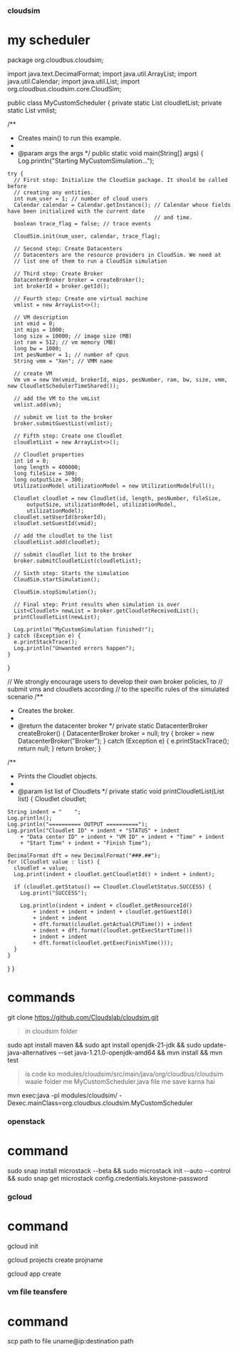 ### cloudsim

# my scheduler
package org.cloudbus.cloudsim;

import java.text.DecimalFormat;
import java.util.ArrayList;
import java.util.Calendar;
import java.util.List;
import org.cloudbus.cloudsim.core.CloudSim;

public class MyCustomScheduler {
  private static List<Cloudlet> cloudletList;
  private static List<Vm> vmlist;

  /**
   * Creates main() to run this example.
   *
   * @param args the args
   */
  public static void main(String[] args) {
    Log.println("Starting MyCustomSimulation...");

    try {
      // First step: Initialize the CloudSim package. It should be called before
      // creating any entities.
      int num_user = 1; // number of cloud users
      Calendar calendar = Calendar.getInstance(); // Calendar whose fields have been initialized with the current date
                                                  // and time.
      boolean trace_flag = false; // trace events

      CloudSim.init(num_user, calendar, trace_flag);

      // Second step: Create Datacenters
      // Datacenters are the resource providers in CloudSim. We need at
      // list one of them to run a CloudSim simulation

      // Third step: Create Broker
      DatacenterBroker broker = createBroker();
      int brokerId = broker.getId();

      // Fourth step: Create one virtual machine
      vmlist = new ArrayList<>();

      // VM description
      int vmid = 0;
      int mips = 1000;
      long size = 10000; // image size (MB)
      int ram = 512; // vm memory (MB)
      long bw = 1000;
      int pesNumber = 1; // number of cpus
      String vmm = "Xen"; // VMM name

      // create VM
      Vm vm = new Vm(vmid, brokerId, mips, pesNumber, ram, bw, size, vmm, new CloudletSchedulerTimeShared());

      // add the VM to the vmList
      vmlist.add(vm);

      // submit vm list to the broker
      broker.submitGuestList(vmlist);

      // Fifth step: Create one Cloudlet
      cloudletList = new ArrayList<>();

      // Cloudlet properties
      int id = 0;
      long length = 400000;
      long fileSize = 300;
      long outputSize = 300;
      UtilizationModel utilizationModel = new UtilizationModelFull();

      Cloudlet cloudlet = new Cloudlet(id, length, pesNumber, fileSize,
          outputSize, utilizationModel, utilizationModel,
          utilizationModel);
      cloudlet.setUserId(brokerId);
      cloudlet.setGuestId(vmid);

      // add the cloudlet to the list
      cloudletList.add(cloudlet);

      // submit cloudlet list to the broker
      broker.submitCloudletList(cloudletList);

      // Sixth step: Starts the simulation
      CloudSim.startSimulation();

      CloudSim.stopSimulation();

      // Final step: Print results when simulation is over
      List<Cloudlet> newList = broker.getCloudletReceivedList();
      printCloudletList(newList);

      Log.println("MyCustomSimulation finished!");
    } catch (Exception e) {
      e.printStackTrace();
      Log.println("Unwanted errors happen");
    }
  }

  // We strongly encourage users to develop their own broker policies, to
  // submit vms and cloudlets according
  // to the specific rules of the simulated scenario
  /**
   * Creates the broker.
   *
   * @return the datacenter broker
   */
  private static DatacenterBroker createBroker() {
    DatacenterBroker broker = null;
    try {
      broker = new DatacenterBroker("Broker");
    } catch (Exception e) {
      e.printStackTrace();
      return null;
    }
    return broker;
  }

  /**
   * Prints the Cloudlet objects.
   *
   * @param list list of Cloudlets
   */
  private static void printCloudletList(List<Cloudlet> list) {
    Cloudlet cloudlet;

    String indent = "    ";
    Log.println();
    Log.println("========== OUTPUT ==========");
    Log.println("Cloudlet ID" + indent + "STATUS" + indent
        + "Data center ID" + indent + "VM ID" + indent + "Time" + indent
        + "Start Time" + indent + "Finish Time");

    DecimalFormat dft = new DecimalFormat("###.##");
    for (Cloudlet value : list) {
      cloudlet = value;
      Log.print(indent + cloudlet.getCloudletId() + indent + indent);

      if (cloudlet.getStatus() == Cloudlet.CloudletStatus.SUCCESS) {
        Log.print("SUCCESS");

        Log.println(indent + indent + cloudlet.getResourceId()
            + indent + indent + indent + cloudlet.getGuestId()
            + indent + indent
            + dft.format(cloudlet.getActualCPUTime()) + indent
            + indent + dft.format(cloudlet.getExecStartTime())
            + indent + indent
            + dft.format(cloudlet.getExecFinishTime()));
      }
    }
  }
} 


# commands 

git clone https://github.com/Cloudslab/cloudsim.git

> in cloudsim folder

sudo apt install maven && sudo apt install openjdk-21-jdk && sudo update-java-alternatives --set java-1.21.0-openjdk-amd64 && mvn install && mvn test

>is code ko modules/cloudsim/src/main/java/org/cloudbus/cloudsim waale folder me MyCustomScheduler.java file me save karna hai

mvn exec:java -pl modules/cloudsim/ -Dexec.mainClass=org.cloudbus.cloudsim.MyCustomScheduler

### openstack 

# command

sudo snap install microstack --beta && sudo microstack init --auto --control && sudo snap get microstack config.credentials.keystone-password

### gcloud 

# command

gcloud init

gcloud projects create projname

gcloud app create 

### vm file teansfere

# command

scp path to file uname@ip:destination path
